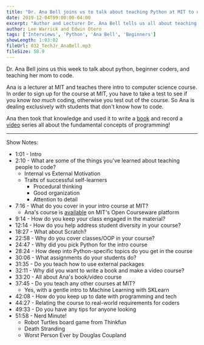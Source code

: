 ```yaml
---
title: "Dr. Ana Bell joins us to talk about teaching Python at MIT to new programmers."
date: 2019-12-04T09:00:00-04:00
excerpt: "Author and Lecturer Dr. Ana Bell tells us all about teaching python to college students that have never coded before, as well as how she would approach teaching her parents to program."
author: Lee Warrick and Edwin Otero
tags: ['Interviews', 'Python', 'Ana Bell', 'Beginners']
showLength: 1:03:02
fileUrl: 032_TechJr_AnaBell.mp3
fileSize: 58.9
---
```


Dr. Ana Bell joins us this week to talk about python, beginner coders, and teaching her mom to code.

Ana is a lecturer at MIT and teaches there intro to computer science course. In order to sign up for the course at MIT, you have to take a test to see if you know _too much_ coding, otherwise you test out of the course. So Ana is dealing exclusively with students that don't know how to code.

Ana then took that knowledge and used it to write a [book](https://www.manning.com/books/get-programming?query=ana%20bell) and record a [video](https://www.manning.com/livevideo/get-programming-with-python-in-motion?query=ana) series all about the fundamental concepts of programming!

---

Show Notes:

* 1:01 - Intro
* 2:10 - What are some of the things you've learned about teaching people to code?
  * Internal vs External Motivation
  * Traits of successful self-learners
    * Procedural thinking
    * Good organization
    * Attention to detail
* 7:16 - What do you cover in your intro course at MIT?
  * Ana's course is [available](https://ocw.mit.edu/courses/electrical-engineering-and-computer-science/6-0001-introduction-to-computer-science-and-programming-in-python-fall-2016/) on MIT's Open Courseware platform
* 9:14 - How do you keep your class engaged in the material?
* 12:14 - How do you help address student diversity in your course?
* 18:27 - What about Scratch?
* 22:58 - Why do you cover classes/OOP in your course?
* 24:47 - Why did you pick Python for the intro course
* 28:24 - How deep into Python-specific topics do you get in the course
* 30:06 - What assignments do your students do?
* 31:35 - Do you teach how to use external packages
* 32:11 - Why did you want to write a book and make a video course?
* 33:20 - All about Ana's book/video course
* 37:45 - Do you teach any other courses at MIT?
  * Yes, with a gentle intro to Machine Learning with SKLearn
* 42:08 - How do you keep up to date with programming and tech
* 44:27 - Relating the course to real-world requirements for coders
* 49:33 - Do you have any tips for anyone looking
* 51:58 - Nerd Minute!
  * Robot Turtles board game from Thinkfun
  * Death Stranding
  * Worst Person Ever by Douglas Coupland